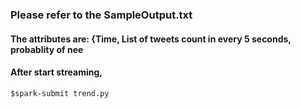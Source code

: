 ### Please refer to the SampleOutput.txt

#### The attributes are: {Time, List of tweets count in every 5 seconds, probablity of nee

#### After start streaming,

```
$spark-submit trend.py
```
